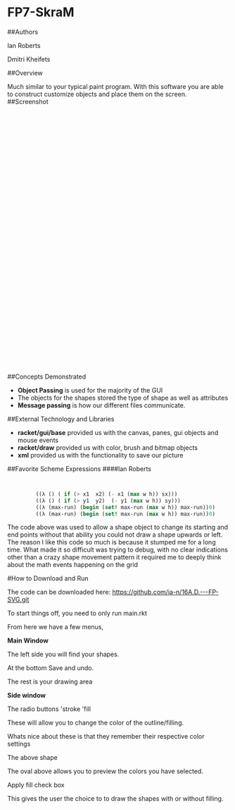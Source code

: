 # FP7-SkraM
##Authors

Ian Roberts

Dmitri Kheifets

##Overview

Much similar to your typical paint program. With this software you are able to construct customize objects and place them on the screen. 
##Screenshot


<br><br><br><br><br><br><br><br><br><br><br><br><br><br><br><br><br><br><br><br>
<br><br><br><br><br><br><br><br><br><br><br><br><br><br>



##Concepts Demonstrated

* **Object Passing** is used for the majority of the GUI 
* The objects for the shapes stored the type of shape as well as attributes 
* **Message passing** is how our different files communicate.

##External Technology and Libraries

* **racket/gui/base** provided us with the canvas, panes, gui objects and  mouse events 
* **racket/draw** provided us with color, brush and bitmap objects
* **xml** provided us with the functionality to save our picture









##Favorite Scheme Expressions
####Ian Roberts
```scheme


         ((λ () ( if (> x1  x2) (- x1 (max w h)) sx)))
         ((λ () ( if (> y1  y2)  (- y1 (max w h)) sy)))
         ((λ (max-run) (begin (set! max-run (max w h)) max-run))0)
         ((λ (max-run) (begin (set! max-run (max w h)) max-run))0)
```

The code above was used to allow a shape object to change its starting and end points
without that ability you could not draw a shape upwards or left.
The reason I like this code so much is because it stumped me for a long time.
What made it so difficult was trying to debug, with no clear indications other
than a crazy shape movement pattern it required me to deeply think about the
math events happening on the grid

#How to Download and Run

The code can be downloaded here:
https://github.com/ia-n/16A.D.---FP-SVG.git

To start things off, you need to only run main.rkt

From here we have a few menus, 

**Main Window**

The left side you will find your shapes.

At the bottom Save and undo.

The rest is your drawing area

**Side window**


The radio buttons 'stroke 'fill

These will allow you to change the color of the outline/filling.

Whats nice about these is that they remember their respective color settings


The above shape

The oval above allows you to preview the colors you have selected.


Apply fill check box

This gives the user the choice to to draw the shapes with or without filling.
